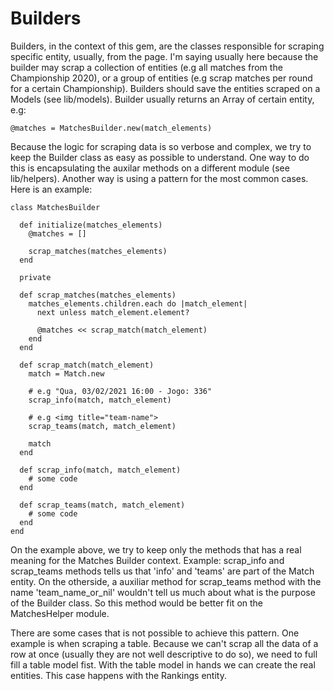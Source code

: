 # Builders

Builders, in the context of this gem, are the classes responsible for scraping specific entity, usually, from the page. I'm saying usually here because the builder may scrap a collection of entities (e.g all matches from the Championship 2020), or a group of entities (e.g scrap matches per round for a certain Championship). Builders should save the entities scraped on a Models (see lib/models). Builder usually returns an Array of certain entity, e.g:

    @matches = MatchesBuilder.new(match_elements)

Because the logic for scraping data is so verbose and complex, we try to keep the Builder class as easy as possible to understand. One way to do this is encapsulating the auxilar methods on a different module (see lib/helpers). Another way is using a pattern for the most common cases. Here is an example:

```#ruby
class MatchesBuilder

  def initialize(matches_elements)
    @matches = []

    scrap_matches(matches_elements)
  end

  private

  def scrap_matches(matches_elements)
    matches_elements.children.each do |match_element|
      next unless match_element.element?

      @matches << scrap_match(match_element)
    end
  end

  def scrap_match(match_element)
    match = Match.new

    # e.g "Qua, 03/02/2021 16:00 - Jogo: 336"
    scrap_info(match, match_element)
    
    # e.g <img title="team-name">
    scrap_teams(match, match_element)

    match
  end

  def scrap_info(match, match_element)
    # some code
  end

  def scrap_teams(match, match_element)
    # some code
  end
end
```

On the example above, we try to keep only the methods that has a real meaning for the Matches Builder context. Example: scrap_info and scrap_teams methods tells us that 'info' and 'teams' are part of the Match entity. On the otherside, a auxiliar method for scrap_teams method with the name 'team_name_or_nil' wouldn't tell us much about what is the purpose of the Builder class. So this method would be better fit on the MatchesHelper module.

There are some cases that is not possible to achieve this pattern. One example is when scraping a table. Because we can't scrap all the data of a row at once (usually they are not well descriptive to do so), we need to full fill a table model fist. With the table model in hands we can create the real entities. This case happens with the Rankings entity.
